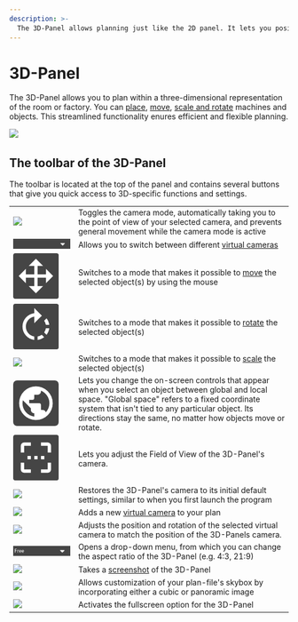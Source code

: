 ```yaml
---
description: >-
  The 3D-Panel allows planning just like the 2D panel. It lets you position, adjust size, and rotate machinery and objects as if you were working with a traditional paper floor plan.
---
```


# 3D-Panel

The 3D-Panel allows you to plan within a three-dimensional representation of the room or factory. You can [place](../machines/first-steps-with-3d-object.md), [move](../machines/selecting-and-moving-objects.md), [scale and rotate](../machines/scale-and-rotate-objects.md) machines and objects. This streamlined functionality enures efficient and flexible planning.

![](../../../.gitbook/assets/UI\_3D\_panel.png)

## The toolbar of the 3D-Panel

The toolbar is located at the top of the panel and contains several buttons that give you quick access to 3D-specific functions and settings.

|                                                                                    |                                                                                                                                                                                              |
| ---------------------------------------------------------------------------------- | --------------------------------------------------------------------------------------------------------------------------------------------------------------------------------------------| 
 ![](../../../.gitbook/assets/iVP\_icon\_3D\_toggle_camera_mode.png)                                | Toggles the camera mode, automatically taking you to the point of view of your selected camera, and prevents general movement while the camera mode is active
| ![](../../../.gitbook/assets/iVP_icon_3D_selected_view.jpg)              | Allows you to switch between different [virtual cameras](virtual-camera-panel.md)                                                                                                            |
| ![](../../../.gitbook/assets/iVP_icon_3D_move.png)                              | Switches to a mode that makes it possible to [move](../machines/selecting-and-moving-objects.md) the selected object(s) by using the mouse|
| ![](../../../.gitbook/assets/iVP_icon_3D_rotate.png)                      | Switches to a mode that makes it possible to [rotate](../machines/scale-and-rotate-objects.md#rotate-objects) the selected object(s)|
| ![](../../../.gitbook/assets/iVP\_icon\_3D\_scale.png)                             | Switches to a mode that makes it possible to [scale](../machines/scale-and-rotate-objects.md#scale-objects) the selected object(s)|
| ![](../../../.gitbook/assets/iVP_icon_3D_global_space.png)          |  Lets you change the on-screen controls that appear when you select an object between global and local space. "Global space" refers to a fixed coordinate system that isn't tied to any particular object. Its directions stay the same, no matter how objects move or rotate.                                                                                                                                                                                         |
|  ![](../../../.gitbook/assets/iVP_icon_3d_field_of_view.png)          |  Lets you adjust the Field of View of the 3D-Panel's camera.
| ![](../../../.gitbook/assets/iVP\_icon\_3D\_camera_reset_view.png)          |  Restores the 3D-Panel's camera to its initial default settings, similar to when you first launch the program
| ![](../../../.gitbook/assets/iVP\_icon\_3D\_add_camera.png) | Adds a new [virtual camera](../advanced-tools/virtual-cameras.md) to your plan                                                                                                                           |
| ![](../../../.gitbook/assets/iVP\_icon\_3D\_update_camera.png)          | Adjusts the position and rotation of the selected virtual camera to match the position of the 3D-Panels camera.
| ![](../../../.gitbook/assets/iVP_icon_3D_aspect-ratio.jpg)                     | Opens a drop-down menu, from which you can change the aspect ratio of the 3D-Panel (e.g. 4:3, 21:9)                                                                                                                                     |
| ![](../../../.gitbook/assets/iVP\_icon\_3D\_screenshot.png)                        | Takes a [screenshot](../advanced-tools/creating-screenshots.md) of the 3D-Panel                                                                                                                                        |
| ![](../../../.gitbook/assets/iVP\_icon\_3D\_skybox.png)          | Allows customization of your plan-file's skybox by incorporating either a cubic or panoramic image
| ![](../../../.gitbook/assets/iVP\_icon\_3D\_fullscreen.png)          | Activates the fullscreen option for the 3D-Panel
